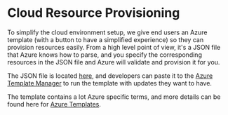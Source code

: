 # Cloud Resource Provisioning

To simplify the cloud environment setup, we give end users an Azure template (with a button to have a simplified experience) so they can provision resources easily. From a high level point of view, it's a JSON file that Azure knows how to parse, and you specify the corresponding resources in the JSON file and Azure will validate and provision it for you.

The JSON file is located [here](../how-to-guides/azure_resource_provision.json), and developers can paste it to the [Azure Template Manager](https://ms.portal.azure.com/#blade/HubsExtension/TemplateEditorBladeV2/template/) to run the template with updates they want to have.

The template contains a lot Azure specific terms, and more details can be found here for [Azure Templates](https://docs.microsoft.com/en-us/azure/azure-resource-manager/templates/overview). 